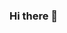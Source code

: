 ### Hi there 👋

<!-- [![AhnDo0's GitHub stats](https://github-readme-stats.vercel.app/api?username=AhnDo0)](https://github.com/anuraghazra/github-readme-stats) -->

<!--
**AhnDo0/AhnDo0** is a ✨ _special_ ✨ repository because its `README.md` (this file) appears on your GitHub profile.

Here are some ideas to get you started:

- 🔭 I’m currently working on ...
- 🌱 I’m currently learning ...
- 👯 I’m looking to collaborate on ...
- 🤔 I’m looking for help with ...
- 💬 Ask me about ...
- 📫 How to reach me: ...
- 😄 Pronouns: ...
- ⚡ Fun fact: ...
-->
